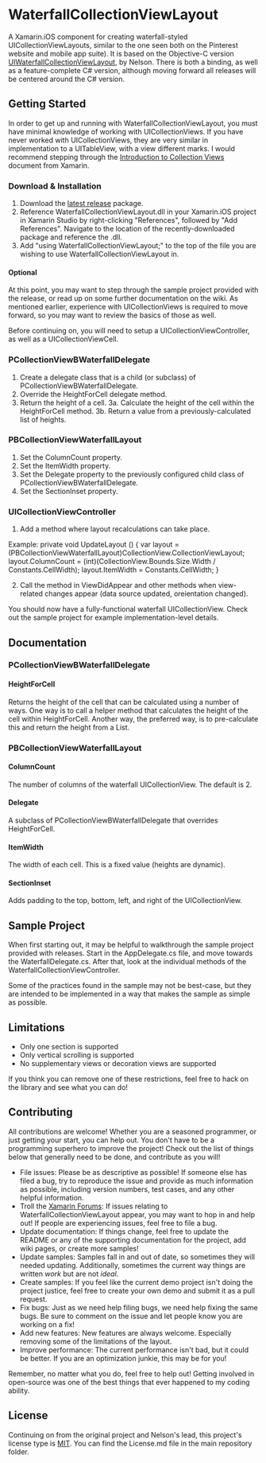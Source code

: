 # WaterfallCollectionViewLayout

A Xamarin.iOS component for creating waterfall-styled UICollectionViewLayouts, similar to the one seen both on the Pinterest website and mobile app suite). It is based on the Objective-C version [UIWaterfallCollectionViewLayout](https://github.com/chiahsien/UICollectionViewWaterfallLayout), by Nelson. There is both a binding, as well as a feature-complete C# version, although moving forward all releases will be centered around the C# version.

## Getting Started
In order to get up and running with WaterfallCollectionViewLayout, you must have minimal knowledge of working with UICollectionViews. If you have never worked with UICollectionViews, they are very similar in implementation to a UITableView, with a view different marks. I would recommend stepping through the [Introduction to Collection Views](http://docs.xamarin.com/guides/ios/user_interface/introduction_to_collection_views) document from Xamarin.

### Download & Installation

1. Download the [latest release](https://github.com/pierceboggan/WaterfallCollectionViewLayout/releases) package.
2. Reference WaterfallCollectionViewLayout.dll in your Xamarin.iOS project in Xamarin Studio by right-clicking "References", followed by "Add References". Navigate to the location of the recently-downloaded package and reference the .dll.
3. Add "using WaterfallCollectionViewLayout;" to the top of the file you are wishing to use WaterfallCollectionViewLayout in.

#### Optional
At this point, you may want to step through the sample project provided with the release, or read up on some further documentation on the wiki. As mentioned earlier, experience with UICollectionViews is required to move forward, so you may want to review the basics of those as well.

Before continuing on, you will need to setup a UICollectionViewController, as well as a UICollectionViewCell.

### PCollectionViewBWaterfallDelegate
1. Create a delegate class that is a child (or subclass) of PCollectionViewBWaterfallDelegate.
2. Override the HeightForCell delegate method.
3. Return the height of a cell.
3a. Calculate the height of the cell within the HeightForCell method.
3b. Return a value from a previously-calculated list of heights.

### PBCollectionViewWaterfallLayout
1. Set the ColumnCount property.
2. Set the ItemWidth property.
3. Set the Delegate property to the previously configured child class of PCollectionViewBWaterfallDelegate.
4. Set the SectionInset property.

### UICollectionViewController
1. Add a method where layout recalculations can take place.

Example:
  	private void UpdateLayout ()
		{
			var layout = (PBCollectionViewWaterfallLayout)CollectionView.CollectionViewLayout;
			layout.ColumnCount = (int)(CollectionView.Bounds.Size.Width / Constants.CellWidth);
			layout.ItemWidth = Constants.CellWidth;
		}

2. Call the method in ViewDidAppear and other methods when view-related changes appear (data source updated, oreientation changed).

You should now have a fully-functional waterfall UICollectionView. Check out the sample project for example implementation-level details.

## Documentation

### PCollectionViewBWaterfallDelegate
#### HeightForCell
Returns the height of the cell that can be calculated using a number of ways. One way is to call a helper method that calculates the height of the cell within HeightForCell. Another way, the preferred way, is to pre-calculate this and return the height from a List<T>.

### PBCollectionViewWaterfallLayout
#### ColumnCount
The number of columns of the waterfall UICollectionView. The default is 2.

#### Delegate
A subclass of PCollectionViewBWaterfallDelegate that overrides HeightForCell.

#### ItemWidth
The width of each cell. This is a fixed value (heights are dynamic).

#### SectionInset
Adds padding to the top, bottom, left, and right of the UICollectionView.

## Sample Project
When first starting out, it may be helpful to walkthrough the sample project provided with releases. Start in the AppDelegate.cs file, and move towards the WaterfallDelegate.cs. After that, look at the individual methods of the WaterfallCollectionViewController.

Some of the practices found in the sample may not be best-case, but they are intended to be implemented in a way that makes the sample as simple as possible.

## Limitations
* Only one section is supported
* Only vertical scrolling is supported
* No supplementary views or decoration views are supported

If you think you can remove one of these restrictions, feel free to hack on the library and see what you can do!

## Contributing
All contributions are welcome! Whether you are a seasoned programmer, or just getting your start, you can help out. You don't have to be a programming superhero to improve the project! Check out the list of things below that generally need to be done, and contribute as you will!

* File issues: Please be as descriptive as possible! If someone else has filed a bug, try to reproduce the issue and provide as much information as possible, including version numbers, test cases, and any other helpful information.
* Troll the [Xamarin Forums](http://forums.xamarin.com/): If issues relating to WaterfallCollectionViewLayout appear, you may want to hop in and help out! If people are experiencing issues, feel free to file a bug.
* Update documentation: If things change, feel free to update the README or any of the supporting documentation for the project, add wiki pages, or create more samples!
* Update samples: Samples fall in and out of date, so sometimes they will needed updating. Additionally, sometimes the current way things are written *work* but are not *ideal*. 
* Create samples: If you feel like the current demo project isn't doing the project justice, feel free to create your own demo and submit it as a pull request.
* Fix bugs: Just as we need help filing bugs, we need help fixing the same bugs. Be sure to comment on the issue and let people know you are working on a fix!
* Add new features: New features are always welcome. Especially removing some of the limitations of the layout.
* Improve performance: The current performance isn't bad, but it could be better. If you are an optimization junkie, this may be for you!

Remember, no matter what you do, feel free to help out! Getting involved in open-source was one of the best things that ever happened to my coding ability.

## License
Continuing on from the original project and Nelson's lead, this project's license type is [MIT](http://en.wikipedia.org/wiki/MIT_License). You can find the License.md file in the main repository folder.
